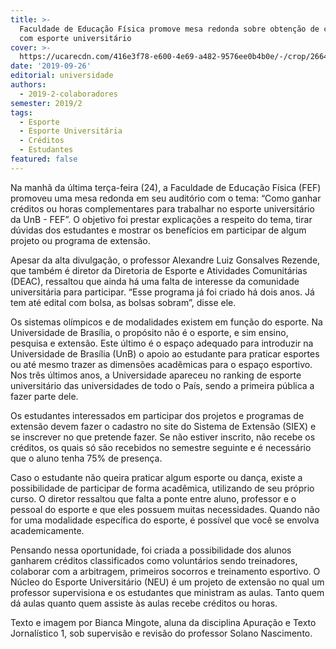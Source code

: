 ```yaml
---
title: >-
  Faculdade de Educação Física promove mesa redonda sobre obtenção de créditos
  com esporte universitário
cover: >-
  https://ucarecdn.com/416e3f78-e600-4e69-a482-9576ee0b4b0e/-/crop/2664x1706/215,616/-/preview/
date: '2019-09-26'
editorial: universidade
authors:
  - 2019-2-colaboradores
semester: 2019/2
tags:
  - Esporte
  - Esporte Universitária
  - Créditos
  - Estudantes
featured: false
---
```

Na manhã da última terça-feira (24), a Faculdade de Educação Física (FEF) promoveu uma mesa redonda em seu auditório com o tema: “Como ganhar créditos ou horas complementares para trabalhar no esporte universitário da UnB - FEF”. O objetivo foi prestar explicações a respeito do tema, tirar dúvidas dos estudantes e mostrar os benefícios em participar de algum projeto ou programa de extensão.

Apesar da alta divulgação, o professor Alexandre Luiz Gonsalves Rezende, que também é diretor da Diretoria de Esporte e Atividades Comunitárias (DEAC), ressaltou que ainda há uma falta de interesse da comunidade universitária para participar. “Esse programa já foi criado há dois anos. Já tem até edital com bolsa, as bolsas sobram”, disse ele.

 

Os sistemas olímpicos e de modalidades existem em função do esporte. Na Universidade de Brasília, o propósito não é o esporte, e sim ensino, pesquisa e extensão. Este último é o espaço adequado para introduzir na Universidade de Brasília (UnB) o apoio ao estudante para praticar esportes ou até mesmo trazer as dimensões acadêmicas para o espaço esportivo. Nos três últimos anos, a Universidade apareceu no ranking de esporte universitário das universidades de todo o País, sendo a primeira pública a fazer parte dele.

 

Os estudantes interessados em participar dos projetos e programas de extensão devem fazer o cadastro no site do Sistema de Extensão (SIEX) e se inscrever no que pretende fazer. Se não estiver inscrito, não recebe os créditos, os quais só são recebidos no semestre seguinte e é necessário que o aluno tenha 75% de presença.

Caso o estudante não queira praticar algum esporte ou dança, existe a possibilidade de participar de forma acadêmica, utilizando de seu próprio curso. O diretor ressaltou que falta a ponte entre aluno, professor e o pessoal do esporte e que eles possuem muitas necessidades. Quando não for uma modalidade específica do esporte, é possível que você se envolva academicamente.

Pensando nessa oportunidade, foi criada a possibilidade dos alunos ganharem créditos classificados como voluntários sendo treinadores, colaborar com a arbitragem, primeiros socorros e treinamento esportivo. O Núcleo do Esporte Universitário (NEU) é um projeto de extensão no qual um professor supervisiona e os estudantes que ministram as aulas. Tanto quem dá aulas quanto quem assiste às aulas recebe créditos ou horas.

 



Texto e imagem por Bianca Mingote, aluna da disciplina Apuração e Texto Jornalístico 1, sob supervisão e revisão do professor Solano Nascimento.
